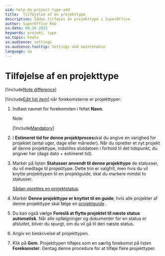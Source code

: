 ```yaml
---
uid: help-da-project-type-add
title:  Tilføjelse af en projekttype
description: Sådan tilføjes en projekttype i SuperOffice.
author: SuperOffice RnD
so.date: 06.29.2022
keywords: projekt, type
so.topic: howto
so.audience: settings
so.audience.tooltip: Settings and maintenance
language: da
---
```


# Tilføjelse af en projekttype

[!include[Note difference](includes/different-edit-list-item-dialog.md)]

[!include[Edit list item](includes/edit-list-item.md)] når forekomsterne er projekttyper:

1. Indtast navnet for forekomsten i feltet **Navn**.

    > [!NOTE]
    > [!include[Mandatory](includes/note-mandatory-field.md)]

2. I **Estimeret tid for denne projektproces**skal du angive en varighed for projektet (antal uger, dage eller måneder). Når du opretter et nyt projekt af denne projekttype, indstilles slutdatoen i forhold til det tidspunkt, du angiver her (dags dato + estimeret tid).

3. Markér på listen **Statusser anvendt til denne projekttype** de statusser, du vil medtage til projekttype. Dette trin er valgfrit, men hvis du vil knytte projekttypen til en projektguide, skal du markere mindst to statusser.

    [Sådan oprettes en projektstatus][2].

4. Markér **Denne projekttype er knyttet til en guide**, hvis alle projekter af denne projekttype skal følge en [projektguide][3] .

5. Du kan også vælge **Foreslå at flytte projektet til næste status automatisk**. Når alle opfølgninger og dokumenter for en status er afsluttet, bliver du spurgt, om du vil gå til den næste status.

6. Angiv en beskrivelse af projekttypen.

7. Klik på **Gem**. Projekttypen tilføjes som en særlig forekomst på listen **Forekomster**. Gentag denne procedure for at tilføje flere projekttyper.

<!-- Referenced links -->
[2]: ../../../project/learn/screen/project-status-admin.md
[3]: ../../../project/learn/project-guide/index.md

<!-- Referenced images -->
